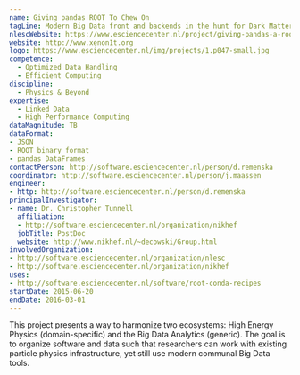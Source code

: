 ```yaml
---
name: Giving pandas ROOT To Chew On
tagLine: Modern Big Data front and backends in the hunt for Dark Matter.
nlescWebsite: https://www.esciencecenter.nl/project/giving-pandas-a-root-to-chew-on
website: http://www.xenon1t.org
logo: https://www.esciencecenter.nl/img/projects/1.p047-small.jpg
competence:
  - Optimized Data Handling
  - Efficient Computing
discipline:
  - Physics & Beyond
expertise:
  - Linked Data
  - High Performance Computing
dataMagnitude: TB
dataFormat:
- JSON
- ROOT binary format
- pandas DataFrames
contactPerson: http://software.esciencecenter.nl/person/d.remenska
coordinator: http://software.esciencecenter.nl/person/j.maassen
engineer:
- http: http://software.esciencecenter.nl/person/d.remenska
principalInvestigator:
- name: Dr. Christopher Tunnell
  affiliation:
  - http://software.esciencecenter.nl/organization/nikhef
  jobTitle: PostDoc
  website: http://www.nikhef.nl/~decowski/Group.html
involvedOrganization:
- http://software.esciencecenter.nl/organization/nlesc
- http://software.esciencecenter.nl/organization/nikhef
uses:
- http://software.esciencecenter.nl/software/root-conda-recipes
startDate: 2015-06-20
endDate: 2016-03-01
---
```

This project presents a way to harmonize two ecosystems: High Energy Physics (domain-specific) and the Big Data Analytics (generic). The goal is to organize software and data such that researchers can work with existing particle physics infrastructure, yet still use modern communal Big Data tools.
